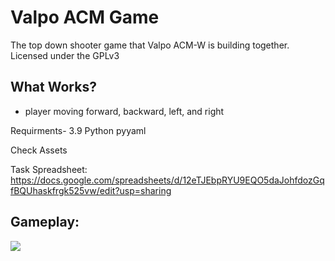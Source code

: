 # Valpo ACM Game
The top down shooter game that Valpo ACM-W is building together. Licensed under the GPLv3

## What Works?
* player moving forward, backward, left, and right

Requirments- 3.9 Python
pyyaml

Check Assets


Task Spreadsheet: https://docs.google.com/spreadsheets/d/12eTJEbpRYU9EQO5daJohfdozGqfBQUhaskfrgk525vw/edit?usp=sharing

## Gameplay:

![](gameplay.gif)
